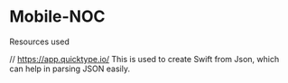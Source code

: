 # Mobile-NOC

Resources used

// https://app.quicktype.io/
This is used to create Swift from Json, which can help in parsing JSON easily.
